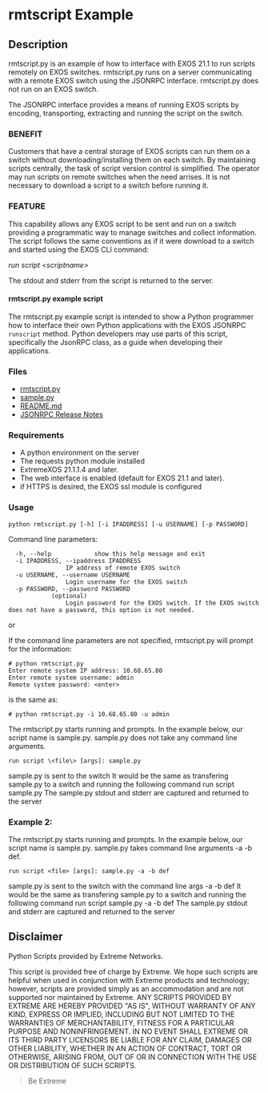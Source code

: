 # rmtscript Example
## Description
rmtscript.py is an example of how to interface with EXOS 21.1 to run scripts remotely on EXOS switches.
rmtscript.py runs on a server communicating with a remote EXOS switch using the JSONRPC interface.
rmtscript.py does not run on an EXOS switch. 

The JSONRPC interface provides a means of running EXOS scripts by encoding, transporting, extracting and running the script on the switch.

### BENEFIT
Customers that have a central storage of EXOS scripts can run them on a switch without downloading/installing them on each switch. By maintaining scripts centrally, the task of script version control is simplified. The operator may run scripts on remote switches when the need arrises. It is not necessary to download a script to a switch before running it.

### FEATURE
This capability allows any EXOS script to be sent and run on a switch providing a programmatic way to manage switches and collect information.
The script follows the same conventions as if it were download to a switch and started using the EXOS CLI command:

_run script \<scriptname\>_

The stdout and stderr from the script is returned to the server.

#### rmtscript.py example script
The rmtscript.py example script is intended to show a Python programmer how to interface their own Python applications with the EXOS JSONRPC `runscript` method. Python developers may use parts of this script, specifically the JsonRPC class, as a guide when developing their applications.

### Files
* [rmtscript.py](rmtscript.py)
* [sample.py](sample.py)
* [README.md](README.md)
* [JSONRPC Release Notes](http://documentation.extremenetworks.com/app_notes/MMI/121152_MMI_Application_Release_Notes.pdf)

### Requirements
- A python environment on the server
- The requests python module installed
- ExtremeXOS 21.1.1.4 and later.
- The web interface is enabled (default for EXOS 21.1 and later).
- if HTTPS is desired, the EXOS ssl module is configured

### Usage
`python rmtscript.py [-h] [-i IPADDRESS] [-u USERNAME] [-p PASSWORD]`

Command line parameters:
```
  -h, --help            show this help message and exit
  -i IPADDRESS, --ipaddress IPADDRESS
                IP address of remote EXOS switch
  -u USERNAME, --username USERNAME
                Login username for the EXOS switch
  -p PASSWORD, --password PASSWORD
			(optional)
                Login password for the EXOS switch. If the EXOS switch does not have a password, this option is not needed.
```
or

If the command line parameters are not specified, rmtscript.py will prompt for the information:
```
# python rmtscript.py
Enter remote system IP address: 10.68.65.80
Enter remote system username: admin
Remote system password: <enter>
```
is the same as:
```
# python rmtscript.py -i 10.68.65.80 -u admin
```

The rmtscript.py starts running and prompts. In the example below, our script name is sample.py. sample.py does not take any command line arguments.

```
run script \<file\> [args]: sample.py
```
   sample.py is sent to the switch
   It would be the same as transfering sample.py to a switch and running the following command
       run script sample.py
   The sample.py stdout and stderr are captured and returned to the server

### Example 2:

The rmtscript.py starts running and prompts. In the example below, our script name is sample.py. sample.py takes command line arguments -a -b def.

```
run script <file> [args]: sample.py -a -b def
```
   sample.py is sent to the switch with the command line args -a -b def
   It would be the same as transfering sample.py to a switch and running the following command
       run script sample.py -a -b def
   The sample.py stdout and stderr are captured and returned to the server


## Disclaimer
Python Scripts provided by Extreme Networks.

This script is provided free of charge by Extreme.  We hope such scripts are
helpful when used in conjunction with Extreme products and technology;
however, scripts are provided simply as an accommodation and are not
supported nor maintained by Extreme.  ANY SCRIPTS PROVIDED BY EXTREME ARE
HEREBY PROVIDED "AS IS", WITHOUT WARRANTY OF ANY KIND, EXPRESS OR IMPLIED,
INCLUDING BUT NOT LIMITED TO THE WARRANTIES OF MERCHANTABILITY, FITNESS FOR A
PARTICULAR PURPOSE AND NONINFRINGEMENT. IN NO EVENT SHALL EXTREME OR ITS
THIRD PARTY LICENSORS BE LIABLE FOR ANY CLAIM, DAMAGES OR OTHER LIABILITY,
WHETHER IN AN ACTION OF CONTRACT, TORT OR OTHERWISE, ARISING FROM, OUT OF OR
IN CONNECTION WITH THE USE OR DISTRIBUTION OF SUCH SCRIPTS.

>Be Extreme
